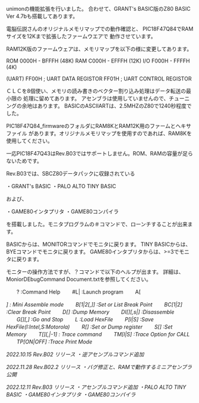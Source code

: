unimonの機能拡張を行いました。
合わせて、GRANT's BASIC版のZ80 BASIC Ver 4.7bも搭載してあります。

電脳伝説さんのオリジナルメモリマップでの動作確認と、
PIC18F47Q84でRAMサイズを12Kまで拡張したファームウエアで
動作させています。

RAM12K版のファームウェアは、メモリマップを以下の様に変更してあります。

ROM 0000H - BFFFH (48K)
RAM C000H - EFFFH (12K)
I/O F000H - FFFFH (4K)

(UART)
FF00H	; UART DATA REGISTOR
FF01H	; UART CONTROL REGISTOR

ＣＬＣを8個使い、メモリの読み書きのベクター割り込み処理はデータ転送の最小限の
処理に留めてあります。
アセンブラは使用していませんので、チューニングの余地はあります。
BASICのASCIIARTは、2.5MHZのZ80で1240秒程度でした。


PIC18F47Q84_firmwareのフォルダにRAM8KとRAM12K用のファームとヘキサファイル
があります。オリジナルメモリマップを使用すのであれば、RAM8Kを使用してください。

一応PIC18F47Q43はRev.B03ではサポートしません。ROM、RAMの容量が足らないためです。

Rev.B03では、SBCZ80データパックに収録されている

・GRANT's BASIC
・PALO ALTO TINY BASIC

および、

・GAME80インタプリタ
・GAME80コンパイラ

を搭載しました。モニタプログラムの＃コマンドで、ローンチすることが出来ます。

BASICからは、MONITORコマンドでモニタに戻ります。
TINY BASICからは、BYEコマンドでモニタに戻ります。
GAME80インタプリタからは、>=3でモニタに戻ります。


モニターの操作方法ですが、？コマンドで以下のヘルプが出ます。
詳細は、MoniorDEbugCommand Document.txtを参照してください。

　　? :Command Help
　　#L|<num> :Launch program
　　A[<address>] : Mini Assemble mode
　　B[1|2[,<adr>]] :Set or List Break Point
　　BC[1|2] :Clear Break Point
　　D[<adr>] :Dump Memory
　　DI[<adr>][,s<steps>|<adr>] :Disassemble
　　G[<adr>][,<stop adr>] :Go and Stop
　　L :Load HexFile
　　P[I|S] :Save HexFile(I:Intel,S:Motorola)
　　R[<reg>] :Set or Dump register
　　S[<adr>] :Set Memory
　　T[<adr>][,<steps>|-1] : Trace command
　　TM[I|S] :Trace Option for CALL
　　TP[ON|OFF] :Trace Print Mode

2022.10.15
Rev.B02 リリース
・逆アセンブルコマンド追加

2022.11.28
Rev.B02.2 リリース
・バグ修正と、RAMで動作するミニアセンブラ公開

2022.12.11
Rev.B03 リリース
・アセンブルコマンド追加
・PALO ALTO TINY BASIC
・GAME80インタプリタ
・GAME80コンパイラ

